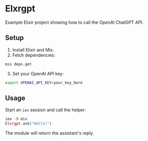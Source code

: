 # Elxrgpt

Example Elixir project showing how to call the OpenAI ChatGPT API.

## Setup

1. Install Elixir and Mix.
2. Fetch dependencies:

```bash
mix deps.get
```

3. Set your OpenAI API key:

```bash
export OPENAI_API_KEY=your_key_here
```

## Usage

Start an `iex` session and call the helper:

```elixir
iex -S mix
Elxrgpt.ask("Hello!")
```

The module will return the assistant's reply.
